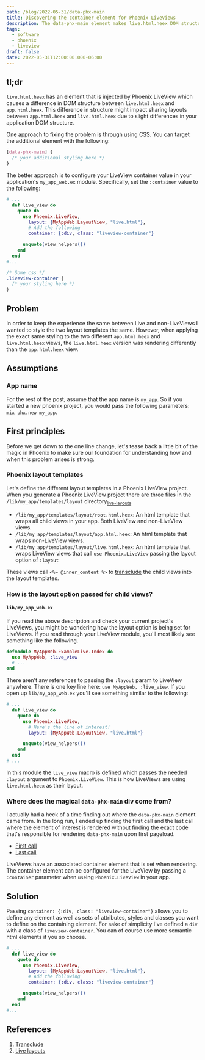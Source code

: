 ```yaml
---
path: /blog/2022-05-31/data-phx-main
title: Discovering the container element for Phoenix LiveViews
description: The data-phx-main element makes live.html.heex DOM structure slighty different than app.html.heex. Learn about where it comes from and how to configure it.
tags:
  - software
  - phoenix
  - liveview
draft: false
date: 2022-05-31T12:00:00.000-06:00
---
```


## tl;dr

`live.html.heex` has an element that is injected by Phoenix LiveView which causes a difference in DOM structure between `live.html.heex` and `app.html.heex`. This difference in structure might impact sharing layouts between `app.html.heex` and `live.html.heex` due to slight differences in your application DOM structure.

One approach to fixing the problem is through using CSS. You can target the additional element with the following:

```css
[data-phx-main] {
  /* your additional styling here */
}
```

The better approach is to configure your LiveView container value in your application's `my_app_web.ex` module. Specifically, set the `:container` value to the following:

```elixir
# ...
  def live_view do
    quote do
      use Phoenix.LiveView,
        layout: {MyAppWeb.LayoutView, "live.html"},
        # Add the following
        container: {:div, class: "liveview-container"}

      unquote(view_helpers())
    end
  end
#...
```

```css
/* Some css */
.liveview-container {
  /* your styling here */
}
```

## Problem

In order to keep the experience the same between Live and non-LiveViews I wanted to style the two layout templates the same. However, when applying the exact same styling to the two different `app.html.heex` and `live.html.heex` views, the `live.html.heex` version was rendering differently than the `app.html.heex` view.

## Assumptions

### App name

For the rest of the post, assume that the app name is `my_app`. So if you started a new phoenix project, you would pass the following parameters: `mix phx.new my_app`.

## First principles

Before we get down to the one line change, let's tease back a little bit of the magic in Phoenix to make sure our foundation for understanding how and when this problem arises is strong.

### Phoenix layout templates

Let's define the different layout templates in a Phoenix LiveView project. When you generate a Phoenix LiveView project there are three files in the `/lib/my_app/templates/layout` directory<sub>[live-layouts]</sub>.

- `/lib/my_app/templates/layout/root.html.heex`: An html template that wraps all child views in your app. Both LiveView and non-LiveView views.
- `/lib/my_app/templates/layout/app.html.heex`: An html template that wraps non-LiveView views.
- `/lib/my_app/templates/layout/live.html.heex`: An html template that wraps LiveView views that call `use Phoenix.LiveView` passing the layout option of `:layout`

These views call `<%= @inner_content %>` to [transclude] the child views into the layout templates.

### How is the layout option passed for child views?

#### `lib/my_app_web.ex`

If you read the above description and check your current project's LiveViews, you might be wondering how the layout option is being set for LiveViews. If you read through your LiveView module, you'll most likely see something like the following.

```elixir
defmodule MyAppWeb.ExampleLive.Index do
  use MyAppWeb, :live_view
  # ...
end
```

There aren't any references to passing the `:layout` param to LiveView anywhere. There is one key line here: `use MyAppWeb, :live_view`. If you open up `lib/my_app_web.ex` you'll see something similar to the following:

```elixir
# ...
  def live_view do
    quote do
      use Phoenix.LiveView,
        # Here's the line of interest!
        layout: {MyAppWeb.LayoutView, "live.html"}

      unquote(view_helpers())
    end
  end
# ...
```

In this module the `live_view` macro is defined which passes the needed `:layout` argument to `Phoenix.LiveView`. This is how LiveViews are using `live.html.heex` as their layout.

### Where does the magical `data-phx-main` div come from?

I actually had a heck of a time finding out where the `data-phx-main` element came from. In the long run, I ended up finding the first call and the last call where the element of interest is rendered without finding the exact code that's responsible for rendering `data-phx-main` upon first pageload.

- [First call](https://github.com/phoenixframework/phoenix_live_view/blob/master/lib/phoenix_live_view.ex#L465)
- [Last call](https://github.com/phoenixframework/phoenix_live_view/blob/master/lib/phoenix_live_view/helpers.ex#L366-L370)

LiveViews have an associated container element that is set when rendering. The container element can be configured for the LiveView by passing a `:container` parameter when `use`ing `Phoenix.LiveView` in your app.

## Solution

Passing `container: {:div, class: "liveview-container"}` allows you to define any element as well as sets of attributes, styles and classes you want to define on the containing element. For sake of simplicity I've defined a `div` with a class of `liveview-container`. You can of course use more semantic html elements if you so choose.

```elixir
# ...
  def live_view do
    quote do
      use Phoenix.LiveView,
        layout: {MyAppWeb.LayoutView, "live.html"},
        # Add the following
        container: {:div, class: "liveview-container"}

      unquote(view_helpers())
    end
  end
#...
```

## References

[transclude]: https://en.wikipedia.org/wiki/Transclusion
[live-layouts]: https://hexdocs.pm/phoenix_live_view/live-layouts.html

1. [Transclude][transclude]
1. [Live layouts][live-layouts]
